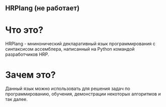 ## HRPlang (не работает)
# Что это?
HRPlang - мнинонический декларативный язык программирования с синтаксисом ассемблера, написанный на Python командой разработчиков HRP. 
# Зачем это?
Данный язык можно использовать для решения задач по программированию, обучения, демонстрации некоторых алгоритмов и так далее.

